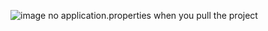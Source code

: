![image](https://github.com/user-attachments/assets/f8e84d94-ff8c-4a70-854d-9affb25812e9)
no application.properties when you pull the project

